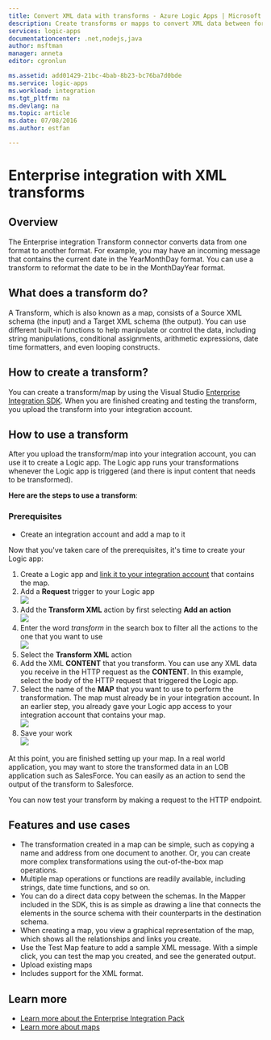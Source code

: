 ```yaml
---
title: Convert XML data with transforms - Azure Logic Apps | Microsoft Docs
description: Create transforms or mapps to convert XML data between formats in logic apps by using the Enterprise Integration SDK
services: logic-apps
documentationcenter: .net,nodejs,java
author: msftman
manager: anneta
editor: cgronlun

ms.assetid: add01429-21bc-4bab-8b23-bc76ba7d0bde
ms.service: logic-apps
ms.workload: integration
ms.tgt_pltfrm: na
ms.devlang: na
ms.topic: article
ms.date: 07/08/2016
ms.author: estfan

---
```

# Enterprise integration with XML transforms
## Overview
The Enterprise integration Transform connector converts data from one format to another format. For example, you may have an incoming message that contains the current date in the YearMonthDay format. You can use a transform to reformat the date to be in the MonthDayYear format.

## What does a transform do?
A Transform, which is also known as a map, consists of a Source XML schema (the input) and a Target XML schema (the output). You can use different built-in functions to help manipulate or control the data, including string manipulations, conditional assignments, arithmetic expressions, date time formatters, and even looping constructs.

## How to create a transform?
You can create a transform/map by using the Visual Studio [Enterprise Integration SDK](https://aka.ms/vsmapsandschemas). When you are finished creating and testing the transform, you upload the transform into your integration account. 

## How to use a transform
After you upload the transform/map into your integration account, you can use it to create a Logic app. The Logic app runs your transformations whenever the Logic app is triggered (and there is input content that needs to be transformed).

**Here are the steps to use a transform**:

### Prerequisites

* Create an integration account and add a map to it  

Now that you've taken care of the prerequisites, it's time to create your Logic app:  

1. Create a Logic app and [link it to your integration account](../logic-apps/logic-apps-enterprise-integration-accounts.md "Learn to link an integration account to a Logic app") that contains the map.
2. Add a **Request** trigger to your Logic app  
   ![](./media/logic-apps-enterprise-integration-transforms/transform-1.png)    
3. Add the **Transform XML** action by first selecting **Add an action**   
   ![](./media/logic-apps-enterprise-integration-transforms/transform-2.png)   
4. Enter the word *transform* in the search box to filter all the actions to the one that you want to use  
   ![](./media/logic-apps-enterprise-integration-transforms/transform-3.png)  
5. Select the **Transform XML** action   
6. Add the XML **CONTENT** that you transform. You can use any XML data you receive in the HTTP request as the **CONTENT**. In this example, select the body of the HTTP request that triggered the Logic app.
7. Select the name of the **MAP** that you want to use to perform the transformation. The map must already be in your integration account. In an earlier step, you already gave your Logic app access to your integration account that contains your map.      
   ![](./media/logic-apps-enterprise-integration-transforms/transform-4.png) 
8. Save your work  
    ![](./media/logic-apps-enterprise-integration-transforms/transform-5.png) 

At this point, you are finished setting up your map. In a real world application, you may want to store the transformed data in an LOB application such as SalesForce. You can easily as an action to send the output of the transform to Salesforce. 

You can now test your transform by making a request to the HTTP endpoint.  

## Features and use cases
* The transformation created in a map can be simple, such as copying a name and address from one document to another. Or, you can create more complex transformations using the out-of-the-box map operations.  
* Multiple map operations or functions are readily available, including strings, date time functions, and so on.  
* You can do a direct data copy between the schemas. In the Mapper included in the SDK, this is as simple as drawing a line that connects the elements in the source schema with their counterparts in the destination schema.  
* When creating a map, you view a graphical representation of the map, which shows all the relationships and links you create.
* Use the Test Map feature to add a sample XML message. With a simple click, you can test the map you created, and see the generated output.  
* Upload existing maps  
* Includes support for the XML format.

## Learn more
* [Learn more about the Enterprise Integration Pack](../logic-apps/logic-apps-enterprise-integration-overview.md "Learn about Enterprise Integration Pack")  
* [Learn more about maps](../logic-apps/logic-apps-enterprise-integration-maps.md "Learn about enterprise integration maps")  

